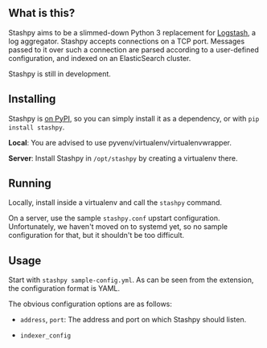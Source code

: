 ## What is this?

Stashpy aims to be a slimmed-down Python 3 replacement for
[Logstash](https://www.elastic.co/products/logstash), a log
aggregator. Stashpy accepts connections on a TCP port. Messages passed
to it over such a connection are parsed according to a user-defined
configuration, and indexed on an ElasticSearch cluster.

Stashpy is still in development.

## Installing

Stashpy is [on PyPI](https://pypi.python.org/pypi/stashpy), so you can
simply install it as a dependency, or with `pip install stashpy`.

**Local**:  You are advised to use pyvenv/virtualenv/virtualenvwrapper.

**Server**: Install Stashpy in `/opt/stashpy` by creating a virtualenv
  there.

## Running

Locally, install inside a virtualenv and call the `stashpy` command.

On a server, use the sample `stashpy.conf` upstart configuration.
Unfortunately, we haven't moved on to systemd yet, so no sample
configuration for that, but it shouldn't be too difficult.

## Usage

Start with `stashpy sample-config.yml`. As can be seen from the
extension, the configuration format is YAML.

The obvious configuration options are as follows:

* `address`, `port`: The address and port on which Stashpy should listen.

* `indexer_config`
